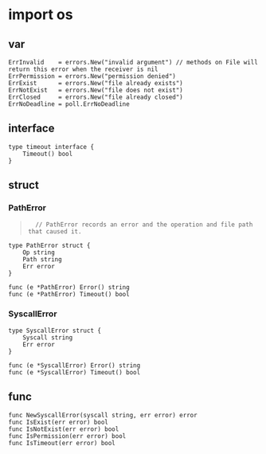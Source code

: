 # import os
## var

	ErrInvalid    = errors.New("invalid argument") // methods on File will return this error when the receiver is nil
	ErrPermission = errors.New("permission denied")
	ErrExist      = errors.New("file already exists")
	ErrNotExist   = errors.New("file does not exist")
	ErrClosed     = errors.New("file already closed")
	ErrNoDeadline = poll.ErrNoDeadline

## interface
	type timeout interface {
		Timeout() bool
	}

## struct
### PathError
>		// PathError records an error and the operation and file path that caused it.

	type PathError struct {
		Op string
		Path string
		Err error
	}

	func (e *PathError) Error() string
	func (e *PathError) Timeout() bool

### SyscallError
	type SyscallError struct {
		Syscall string
		Err error
	}

	func (e *SyscallError) Error() string
	func (e *SyscallError) Timeout() bool

## func
	func NewSyscallError(syscall string, err error) error
	func IsExist(err error) bool
	func IsNotExist(err error) bool
	func IsPermission(err error) bool
	func IsTimeout(err error) bool
